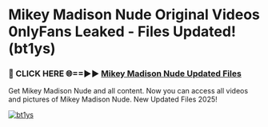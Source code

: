 # Mikey Madison Nude Original Videos 0nlyFans Leaked - Files Updated! (bt1ys)

<h3>🔴 CLICK HERE 🌐==►► <a href="https://tinyurl.com/yrmya6cz" rel="nofollow">Mikey Madison Nude Updated Files</a></h3>

Get Mikey Madison Nude and all content. Now you can access all videos and pictures of Mikey Madison Nude. New Updated Files 2025!

[![bt1ys](https://i.imgur.com/FMdXYCs.gif)](https://tinyurl.com/yrmya6cz)

